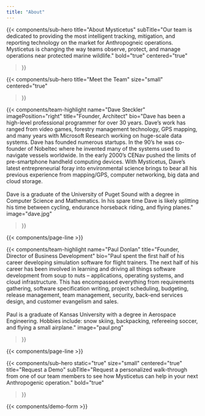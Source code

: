 ```yaml
---
title: "About"
---
```


{{< components/sub-hero
	title="About Mysticetus"
	subTitle="Our team is dedicated to providing the most intelligent tracking, mitigation, and reporting technology on the market for Anthropogneic operations. Mysticetus is changing the way teams observe, protect, and manage operations near protected marine wildlife."
	bold="true"
	centered="true"
>}}

{{< components/sub-hero
	title="Meet the Team"
	size="small"
	centered="true"
>}}

{{< components/team-highlight
	name="Dave Steckler"
	imagePosition="right"
	title="Founder, Architect"
	bio="Dave has been a high-level professional programmer for over 30 years. Dave’s work has ranged from video games, forestry management technology, GPS mapping, and many years with Microsoft Research working on huge-scale data systems. Dave has founded numerous startups. In the 90’s he was co-founder of Nobeltec where he invented many of the systems used to navigate vessels worldwide. In the early 2000’s CENav pushed the limits of pre-smartphone handheld computing devices. With Mysticetus, Dave’s latest entrepreneurial foray into environmental science brings to bear all his previous experience from mapping/GPS, computer networking, big data and cloud storage.<br /><br />Dave is a graduate of the University of Puget Sound with a degree in Computer Science and Mathematics. In his spare time Dave is likely splitting his time between cycling, endurance horseback riding, and flying planes."
	image="dave.jpg"
>}}

{{< components/page-line >}}

{{< components/team-highlight
	name="Paul Donlan"
	title="Founder, Director of Business Development"
	bio="Paul spent the first half of his career developing simulation software for flight trainers. The next half of his career has been involved in learning and driving all things software development from soup to nuts – applications, operating systems, and cloud infrastructure. This has encompassed everything from requirements gathering, software specification writing, project scheduling, budgeting, release management, team management, security, back-end services design, and customer evangelism and sales.<br /><br />Paul is a graduate of Kansas University with a degree in Aerospace Engineering. Hobbies include: snow skiing, backpacking, refereeing soccer, and flying a small airplane."
	image="paul.png"
>}}

{{< components/page-line >}}

{{< components/sub-hero
	static="true"
	size="small"
	centered="true"
	title="Request a Demo"
	subTitle="Request a personalized walk-through from one of our team members to see how Mysticetus can help in your next Anthropogenic operation."
	bold="true"
>}}

{{< components/demo-form >}}